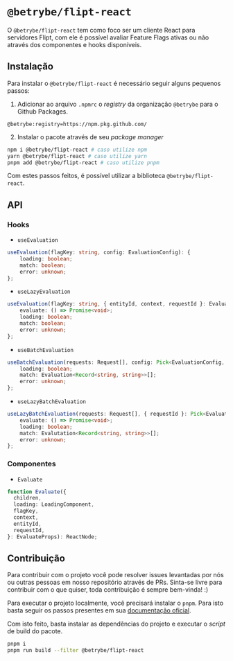 # `@betrybe/flipt-react`

O `@betrybe/flipt-react` tem como foco ser um cliente React para servidores Flipt, com ele é possível avaliar Feature Flags ativas ou não através dos componentes e hooks disponíveis.

## Instalação

Para instalar o `@betrybe/flipt-react` é necessário seguir alguns pequenos passos:

1. Adicionar ao arquivo `.npmrc` o _registry_ da organização `@betrybe` para o Github Packages.

```
@betrybe:registry=https://npm.pkg.github.com/
```

2. Instalar o pacote através de seu _package manager_

```bash
npm i @betrybe/flipt-react # caso utilize npm
yarn @betrybe/flipt-react # caso utilize yarn
pnpm add @betrybe/flipt-react # caso utilize pnpm
```

Com estes passos feitos, é possível utilizar a biblioteca `@betrybe/flipt-react`.

## API

### Hooks

- `useEvaluation`

```typescript
useEvaluation(flagKey: string, config: EvaluationConfig): {
    loading: boolean;
    match: boolean;
    error: unknown;
};
```

- `useLazyEvaluation`

```typescript
useEvaluation(flagKey: string, { entityId, context, requestId }: EvaluationConfig): {
    evaluate: () => Promise<void>;
    loading: boolean;
    match: boolean;
    error: unknown;
};
```

- `useBatchEvaluation`

```typescript
useBatchEvaluation(requests: Request[], config: Pick<EvaluationConfig, 'requestId'>): {
    loading: boolean;
    match: Evaluation<Record<string, string>>[];
    error: unknown;
};
```

- `useLazyBatchEvaluation`

```typescript
useLazyBatchEvaluation(requests: Request[], { requestId }: Pick<EvaluationConfig, 'requestId'>): {
    evaluate: () => Promise<void>;
    loading: boolean;
    match: Evalutation<Record<string, string>>[];
    error: unknown;
};
```

### Componentes

- `Evaluate`

```typescript
function Evaluate({
  children,
  loading: LoadingComponent,
  flagKey,
  context,
  entityId,
  requestId,
}: EvaluateProps): ReactNode;
```

## Contribuição

Para contribuir com o projeto você pode resolver issues levantadas por nós ou outras pessoas em nosso repositório através de PRs. Sinta-se livre para contribuir com o que quiser, toda contribuição é sempre bem-vinda! :)

Para executar o projeto localmente, você precisará instalar o `pnpm`. Para isto basta seguir os passos presentes em sua [documentação oficial](https://pnpm.io/installation).

Com isto feito, basta instalar as dependências do projeto e executar o _script_ de build do pacote.

```bash
pnpm i
pnpm run build --filter @betrybe/flipt-react
```
